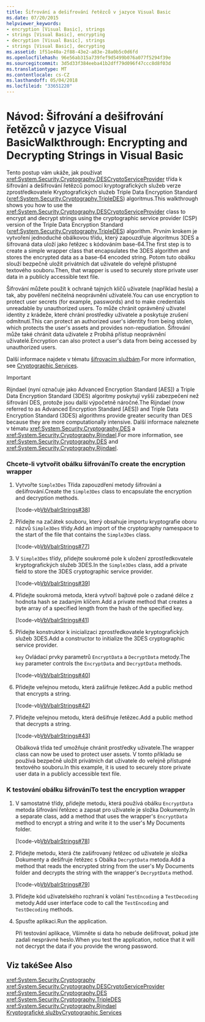 ```yaml
---
title: Šifrování a dešifrování řetězců v jazyce Visual Basic
ms.date: 07/20/2015
helpviewer_keywords:
- encryption [Visual Basic], strings
- strings [Visual Basic], encrypting
- decryption [Visual Basic], strings
- strings [Visual Basic], decrypting
ms.assetid: 1f51e40a-2f88-43e2-a83e-28a0b5c0d6fd
ms.openlocfilehash: 96e56ab315a739fef9d5499b076a077f5294f39e
ms.sourcegitcommit: 3d5d33f384eeba41b2dff79d096f47ccc8d8f03d
ms.translationtype: MT
ms.contentlocale: cs-CZ
ms.lasthandoff: 05/04/2018
ms.locfileid: "33651220"
---
```

# <a name="walkthrough-encrypting-and-decrypting-strings-in-visual-basic"></a><span data-ttu-id="8913f-102">Návod: Šifrování a dešifrování řetězců v jazyce Visual Basic</span><span class="sxs-lookup"><span data-stu-id="8913f-102">Walkthrough: Encrypting and Decrypting Strings in Visual Basic</span></span>
<span data-ttu-id="8913f-103">Tento postup vám ukáže, jak používat <xref:System.Security.Cryptography.DESCryptoServiceProvider> třída k šifrování a dešifrování řetězců pomocí kryptografických služeb verze zprostředkovatele Kryptografických služeb Triple Data Encryption Standard (<xref:System.Security.Cryptography.TripleDES>) algoritmus.</span><span class="sxs-lookup"><span data-stu-id="8913f-103">This walkthrough shows you how to use the <xref:System.Security.Cryptography.DESCryptoServiceProvider> class to encrypt and decrypt strings using the cryptographic service provider (CSP) version of the Triple Data Encryption Standard (<xref:System.Security.Cryptography.TripleDES>) algorithm.</span></span> <span data-ttu-id="8913f-104">Prvním krokem je vytvoření jednoduché obálkovou třídu, který zapouzdřuje algoritmus 3DES a šifrovaná data uloží jako řetězec s kódováním base-64.</span><span class="sxs-lookup"><span data-stu-id="8913f-104">The first step is to create a simple wrapper class that encapsulates the 3DES algorithm and stores the encrypted data as a base-64 encoded string.</span></span> <span data-ttu-id="8913f-105">Potom tuto obálku slouží bezpečně uložit privátních dat uživatele do veřejně přístupné textového souboru.</span><span class="sxs-lookup"><span data-stu-id="8913f-105">Then, that wrapper is used to securely store private user data in a publicly accessible text file.</span></span>  
  
 <span data-ttu-id="8913f-106">Šifrování můžete použít k ochraně tajných klíčů uživatele (například hesla) a tak, aby pověření nečitelná neoprávnění uživatelé.</span><span class="sxs-lookup"><span data-stu-id="8913f-106">You can use encryption to protect user secrets (for example, passwords) and to make credentials unreadable by unauthorized users.</span></span> <span data-ttu-id="8913f-107">To může chránit oprávněný uživatel identity z krádeže, které chrání prostředky uživatele a poskytuje zrušení odmítnutí.</span><span class="sxs-lookup"><span data-stu-id="8913f-107">This can protect an authorized user's identity from being stolen, which protects the user's assets and provides non-repudiation.</span></span> <span data-ttu-id="8913f-108">Šifrování může také chránit data uživatele z Probíhá přístup neoprávnění uživatelé.</span><span class="sxs-lookup"><span data-stu-id="8913f-108">Encryption can also protect a user's data from being accessed by unauthorized users.</span></span>  
  
 <span data-ttu-id="8913f-109">Další informace najdete v tématu [šifrovacím službám](../../../../standard/security/cryptographic-services.md).</span><span class="sxs-lookup"><span data-stu-id="8913f-109">For more information, see [Cryptographic Services](../../../../standard/security/cryptographic-services.md).</span></span>  
  
> [!IMPORTANT]
>  <span data-ttu-id="8913f-110">Rijndael (nyní označuje jako Advanced Encryption Standard [AES]) a Triple Data Encryption Standard (3DES) algoritmy poskytují vyšší zabezpečení než šifrování DES, protože jsou další výpočetně náročné.</span><span class="sxs-lookup"><span data-stu-id="8913f-110">The Rijndael (now referred to as Advanced Encryption Standard [AES]) and Triple Data Encryption Standard (3DES) algorithms provide greater security than DES because they are more computationally intensive.</span></span> <span data-ttu-id="8913f-111">Další informace naleznete v tématu <xref:System.Security.Cryptography.DES> a <xref:System.Security.Cryptography.Rijndael>.</span><span class="sxs-lookup"><span data-stu-id="8913f-111">For more information, see <xref:System.Security.Cryptography.DES> and <xref:System.Security.Cryptography.Rijndael>.</span></span>  
  
### <a name="to-create-the-encryption-wrapper"></a><span data-ttu-id="8913f-112">Chcete-li vytvořit obálku šifrování</span><span class="sxs-lookup"><span data-stu-id="8913f-112">To create the encryption wrapper</span></span>  
  
1.  <span data-ttu-id="8913f-113">Vytvořte `Simple3Des` Třída zapouzdření metody šifrování a dešifrování.</span><span class="sxs-lookup"><span data-stu-id="8913f-113">Create the `Simple3Des` class to encapsulate the encryption and decryption methods.</span></span>  
  
     [!code-vb[VbVbalrStrings#38](../../../../visual-basic/language-reference/functions/codesnippet/VisualBasic/walkthrough-encrypting-and-decrypting-strings_1.vb)]  
  
2.  <span data-ttu-id="8913f-114">Přidejte na začátek souboru, který obsahuje importu kryptografie oboru názvů `Simple3Des` třídy.</span><span class="sxs-lookup"><span data-stu-id="8913f-114">Add an import of the cryptography namespace to the start of the file that contains the `Simple3Des` class.</span></span>  
  
     [!code-vb[VbVbalrStrings#77](../../../../visual-basic/language-reference/functions/codesnippet/VisualBasic/walkthrough-encrypting-and-decrypting-strings_2.vb)]  
  
3.  <span data-ttu-id="8913f-115">V `Simple3Des` třídy, přidejte soukromé pole k uložení zprostředkovatele kryptografických služeb 3DES.</span><span class="sxs-lookup"><span data-stu-id="8913f-115">In the `Simple3Des` class, add a private field to store the 3DES cryptographic service provider.</span></span>  
  
     [!code-vb[VbVbalrStrings#39](../../../../visual-basic/language-reference/functions/codesnippet/VisualBasic/walkthrough-encrypting-and-decrypting-strings_3.vb)]  
  
4.  <span data-ttu-id="8913f-116">Přidejte soukromá metoda, která vytvoří bajtové pole o zadané délce z hodnota hash se zadaným klíčem.</span><span class="sxs-lookup"><span data-stu-id="8913f-116">Add a private method that creates a byte array of a specified length from the hash of the specified key.</span></span>  
  
     [!code-vb[VbVbalrStrings#41](../../../../visual-basic/language-reference/functions/codesnippet/VisualBasic/walkthrough-encrypting-and-decrypting-strings_4.vb)]  
  
5.  <span data-ttu-id="8913f-117">Přidejte konstruktor k inicializaci zprostředkovatele kryptografických služeb 3DES.</span><span class="sxs-lookup"><span data-stu-id="8913f-117">Add a constructor to initialize the 3DES cryptographic service provider.</span></span>  
  
     <span data-ttu-id="8913f-118">`key` Ovládací prvky parametrů `EncryptData` a `DecryptData` metody.</span><span class="sxs-lookup"><span data-stu-id="8913f-118">The `key` parameter controls the `EncryptData` and `DecryptData` methods.</span></span>  
  
     [!code-vb[VbVbalrStrings#40](../../../../visual-basic/language-reference/functions/codesnippet/VisualBasic/walkthrough-encrypting-and-decrypting-strings_5.vb)]  
  
6.  <span data-ttu-id="8913f-119">Přidejte veřejnou metodu, která zašifruje řetězec.</span><span class="sxs-lookup"><span data-stu-id="8913f-119">Add a public method that encrypts a string.</span></span>  
  
     [!code-vb[VbVbalrStrings#42](../../../../visual-basic/language-reference/functions/codesnippet/VisualBasic/walkthrough-encrypting-and-decrypting-strings_6.vb)]  
  
7.  <span data-ttu-id="8913f-120">Přidejte veřejnou metodu, která dešifruje řetězec.</span><span class="sxs-lookup"><span data-stu-id="8913f-120">Add a public method that decrypts a string.</span></span>  
  
     [!code-vb[VbVbalrStrings#43](../../../../visual-basic/language-reference/functions/codesnippet/VisualBasic/walkthrough-encrypting-and-decrypting-strings_7.vb)]  
  
     <span data-ttu-id="8913f-121">Obálková třída teď umožňuje chránit prostředky uživatele.</span><span class="sxs-lookup"><span data-stu-id="8913f-121">The wrapper class can now be used to protect user assets.</span></span> <span data-ttu-id="8913f-122">V tomto příkladu se používá bezpečně uložit privátních dat uživatele do veřejně přístupné textového souboru.</span><span class="sxs-lookup"><span data-stu-id="8913f-122">In this example, it is used to securely store private user data in a publicly accessible text file.</span></span>  
  
### <a name="to-test-the-encryption-wrapper"></a><span data-ttu-id="8913f-123">K testování obálku šifrování</span><span class="sxs-lookup"><span data-stu-id="8913f-123">To test the encryption wrapper</span></span>  
  
1.  <span data-ttu-id="8913f-124">V samostatné třídy, přidejte metodu, která používá obálku `EncryptData` metoda šifrování řetězec a zapsat pro uživatele je složka Dokumenty.</span><span class="sxs-lookup"><span data-stu-id="8913f-124">In a separate class, add a method that uses the wrapper's `EncryptData` method to encrypt a string and write it to the user's My Documents folder.</span></span>  
  
     [!code-vb[VbVbalrStrings#78](../../../../visual-basic/language-reference/functions/codesnippet/VisualBasic/walkthrough-encrypting-and-decrypting-strings_8.vb)]  
  
2.  <span data-ttu-id="8913f-125">Přidejte metodu, která čte zašifrovaný řetězec od uživatele je složka Dokumenty a dešifruje řetězec s Obálka `DecryptData` metoda.</span><span class="sxs-lookup"><span data-stu-id="8913f-125">Add a method that reads the encrypted string from the user's My Documents folder and decrypts the string with the wrapper's `DecryptData` method.</span></span>  
  
     [!code-vb[VbVbalrStrings#79](../../../../visual-basic/language-reference/functions/codesnippet/VisualBasic/walkthrough-encrypting-and-decrypting-strings_9.vb)]  
  
3.  <span data-ttu-id="8913f-126">Přidejte kód uživatelského rozhraní k volání `TestEncoding` a `TestDecoding` metody.</span><span class="sxs-lookup"><span data-stu-id="8913f-126">Add user interface code to call the `TestEncoding` and `TestDecoding` methods.</span></span>  
  
4.  <span data-ttu-id="8913f-127">Spusťte aplikaci.</span><span class="sxs-lookup"><span data-stu-id="8913f-127">Run the application.</span></span>  
  
     <span data-ttu-id="8913f-128">Při testování aplikace, Všimněte si data ho nebude dešifrovat, pokud jste zadali nesprávné heslo.</span><span class="sxs-lookup"><span data-stu-id="8913f-128">When you test the application, notice that it will not decrypt the data if you provide the wrong password.</span></span>  
  
## <a name="see-also"></a><span data-ttu-id="8913f-129">Viz také</span><span class="sxs-lookup"><span data-stu-id="8913f-129">See Also</span></span>  
 <xref:System.Security.Cryptography>  
 <xref:System.Security.Cryptography.DESCryptoServiceProvider>  
 <xref:System.Security.Cryptography.DES>  
 <xref:System.Security.Cryptography.TripleDES>  
 <xref:System.Security.Cryptography.Rijndael>  
 [<span data-ttu-id="8913f-130">Kryptografické služby</span><span class="sxs-lookup"><span data-stu-id="8913f-130">Cryptographic Services</span></span>](../../../../standard/security/cryptographic-services.md)
